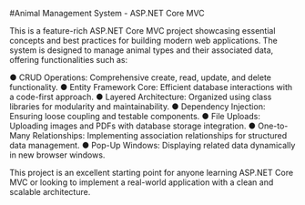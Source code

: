 #Animal Management System - ASP.NET Core MVC
<p>This is a feature-rich ASP.NET Core MVC project showcasing essential concepts and best
practices for building modern web applications. The system is designed to manage animal
types and their associated data, offering functionalities such as:</p>
● CRUD Operations: Comprehensive create, read, update, and delete functionality.
● Entity Framework Core: Efficient database interactions with a code-first approach.
● Layered Architecture: Organized using class libraries for modularity and
maintainability.
● Dependency Injection: Ensuring loose coupling and testable components.
● File Uploads: Uploading images and PDFs with database storage integration.
● One-to-Many Relationships: Implementing association relationships for structured
data management.
● Pop-Up Windows: Displaying related data dynamically in new browser windows.
<p>This project is an excellent starting point for anyone learning ASP.NET Core MVC or looking
to implement a real-world application with a clean and scalable architecture.</p>
